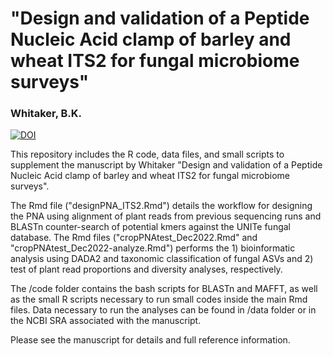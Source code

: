 # "Design and validation of a Peptide Nucleic Acid clamp of barley and wheat ITS2 for fungal microbiome surveys"
### Whitaker, B.K.

[![DOI](https://zenodo.org/badge/DOI/10.5281/zenodo.16116364.svg)](https://doi.org/10.5281/zenodo.16116364)

This repository includes the R code, data files, and small scripts to supplement the manuscript by Whitaker "Design and validation of a Peptide Nucleic Acid clamp of barley and wheat ITS2 for fungal microbiome surveys".

The Rmd file ("designPNA_ITS2.Rmd") details the workflow for designing the PNA using alignment of plant reads from previous sequencing runs and BLASTn counter-search of potential kmers against the UNITe fungal database. The Rmd files ("cropPNAtest_Dec2022.Rmd" and "cropPNAtest_Dec2022-analyze.Rmd") performs the 1) bioinformatic analysis using DADA2 and taxonomic classification of fungal ASVs and 2) test of plant read proportions and diversity analyses, respectively.

The /code folder contains the bash scripts for BLASTn and MAFFT, as well as the small R scripts necessary to run small codes inside the main Rmd files. Data necessary to run the analyses can be found in /data folder or in the NCBI SRA associated with the manuscript.

Please see the manuscript for details and full reference information.
